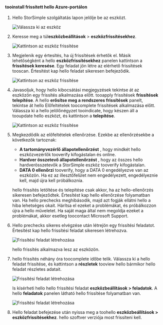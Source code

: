 <!--author=alkohli last changed: 08/04/17-->

#### <a name="tooinstall-an-update-from-hello-azure-portal"></a>tooinstall frissített hello Azure-portálon

1. Hello StorSimple szolgáltatás lapon jelölje be az eszközt.

    ![Válassza ki az eszköz](./media/storsimple-8000-install-update5-via-portal/update1.png)

2. Keresse meg a túl**eszközbeállítások** > **eszközfrissítésekhez**.

    ![Kattintson az eszköz frissítése](./media/storsimple-8000-install-update5-via-portal/update2.png)

2. Megjelenik egy értesítés, ha új frissítések érhetők el. Másik lehetőségként a hello **eszközfrissítésekhez** panelen kattintson a **frissítések keresése**. Egy feladat jön létre az elérhető frissítések tooscan. Értesítést kap hello feladat sikeresen befejeződik.

    ![Kattintson az eszköz frissítése](./media/storsimple-8000-install-update5-via-portal/update3.png)

3. Javasoljuk, hogy hello kibocsátási megjegyzések tekintse át az eszközön egy frissítés alkalmazása előtt. tooapply frissítések **frissítések telepítése**. A hello **erősítse meg a rendszeres frissítések** panelt, tekintse át hello Előfeltételek toocomplete frissítések alkalmazása előtt. Válassza ki a hello jelölőnégyzet tooindicate, hogy készen áll a tooupdate hello eszközt, és kattintson a **telepítése**.

    ![Kattintson az eszköz frissítése](./media/storsimple-8000-install-update5-via-portal/update4.png)

6. Megkezdődik az előfeltételek ellenőrzése. Ezekbe az ellenőrzésekbe a következők tartoznak:
   
   * **A tartományvezérlő állapotellenőrzést** , hogy mindkét hello eszközvezérlők tooverify kifogástalan és online.
   * **Hardver összetevő állapotellenőrzést** , hogy az összes hello hardverösszetevők a StorSimple eszköz tooverify kifogástalan.
   * **DATA 0 ellenőrzi** tooverify, hogy a DATA 0 engedélyezve van az eszközön. Ha ez az illesztőfelület nem engedélyezett, engedélyeznie kell, majd újra kell próbálkoznia.

    hello frissítés letöltése és telepítése csak akkor, ha az hello-ellenőrzés sikeresen befejeződtek. Értesítést kap hello ellenőrzése folyamatban van. Ha hello prechecks meghibásodik, majd azt fogják ellátni hello a hiba lehetséges okait. Hárítsa el ezeket a problémákat, és próbálkozzon újra a hello műveletet. Ha saját maga által nem megoldja ezeket a problémákat, akkor esetleg toocontact Microsoft Support.

7. Hello prechecks sikeres elvégzése után létrejön egy frissítési feladatot. Értesítést kap hello frissítési feladat sikeresen létrehozva.
   
    ![Frissítési feladat létrehozása](./media/storsimple-8000-install-update5-via-portal/update6.png)
   
    hello frissítés alkalmazva lesz az eszközön.

9. hello frissítés néhány óra toocomplete időbe telik. Válassza ki a hello feladat frissítése, és kattintson a **részletek** tooview hello bármikor hello feladat részletes adatait.

    ![Frissítési feladat létrehozása](./media/storsimple-8000-install-update5-via-portal/update8.png)

     Is kísérheti hello hello frissítési feladat **eszközbeállítások > feladatok**. A hello **feladatok** panelen látható hello frissítése folyamatban van.

     ![Frissítési feladat létrehozása](./media/storsimple-8000-install-update5-via-portal/update7.png)

10. Hello feladat befejezése után nyissa meg a toohello **eszközbeállítások > eszközfrissítésekhez**. hello szoftver verziója most frissíteni kell.

